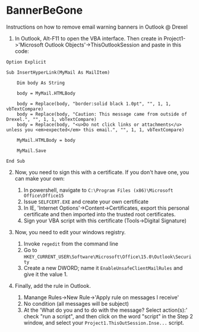 # BannerBeGone
Instructions on how to remove email warning banners in Outlook @ Drexel

1. In Outlook, Alt-F11 to open the VBA interface.  Then create in Project1->'Microsoft Outlook Objects'->ThisOutlookSession and paste in this code:

```
Option Explicit

Sub InsertHyperLink(MyMail As MailItem)

    Dim body As String

    body = MyMail.HTMLBody

    body = Replace(body, "border:solid black 1.0pt", "", 1, 1, vbTextCompare)
    body = Replace(body, "Caution: This message came from outside of Drexel.", "", 1, 1, vbTextCompare)
    body = Replace(body, "<u>Do not click links or attachments</u> unless you <em>expected</em> this email.", "", 1, 1, vbTextCompare)

    MyMail.HTMLBody = body

    MyMail.Save

End Sub
```

2. Now, you need to sign this with a certificate.  If you don't have one, you can make your own:
   1. In powershell, navigate to `C:\Program Files (x86)\Microsoft Office\Office15`
   2. Issue `SELFCERT.EXE` and create your own certificate
   3. In IE, 'Internet Options'->Content->Certificates, export this personal certificate and then imported into the trusted root certificates.
   4. Sign your VBA script with this certificate (Tools->Digital Signature)

3. Now, you need to edit your windows registry.  
   1. Invoke `regedit` from the command line
   2. Go to `HKEY_CURRENT_USER\Software\Microsoft\Office\15.0\Outlook\Security`
   3. Create a new DWORD; name it `EnableUnsafeClientMailRules` and give it the value 1.

4. Finally, add the rule in Outlook.
   1. Manange Rules->New Rule->'Apply rule on messages I receive'
   2. No condition (all messages will be subject)
   3. At the 'What do you and to do with the message? Select action(s):' check "run a script", and then click on the word "script" in the Step 2 window, and select your `Project1.ThisOutSession.Inse...` script.
